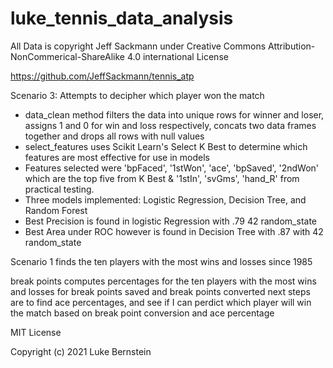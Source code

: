 # luke_tennis_data_analysis
All Data is copyright Jeff Sackmann under Creative Commons Attribution-NonCommerical-ShareAlike 4.0 international License

https://github.com/JeffSackmann/tennis_atp

Scenario 3: Attempts to decipher which player won the match
<ul>
    <li> data_clean method filters the data into unique rows for winner and loser, assigns 1 and 0 for win and loss respectively, concats two data frames together and drops all rows with null values</li>
    <li> select_features uses Scikit Learn's Select K Best to determine which features are most effective for use in models</li>
    <li>Features selected were 'bpFaced', '1stWon', 'ace', 'bpSaved', '2ndWon' which are the top five from K Best & '1stIn', 'svGms', 'hand_R' from practical testing.</li>
    <li>Three models implemented: Logistic Regression, Decision Tree, and Random Forest</li>
    <li>Best Precision is found in logistic Regression with .79 42 random_state</li>
    <li>Best Area under ROC however is found in Decision Tree with .87 with 42 random_state</li>
</ul>

Scenario 1 finds the ten players with the most wins and losses since 1985

break points computes percentages for the ten players with the most wins and losses for break points saved and break points converted
next steps are to find ace percentages, and see if I can perdict which player will win the match based on break point conversion and ace percentage

MIT License

Copyright (c) 2021 Luke Bernstein 
